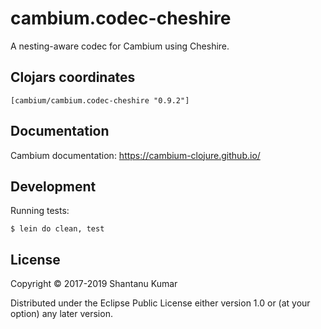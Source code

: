 # cambium.codec-cheshire

A nesting-aware codec for Cambium using Cheshire.


## Clojars coordinates

`[cambium/cambium.codec-cheshire "0.9.2"]`


## Documentation

Cambium documentation: https://cambium-clojure.github.io/


## Development

Running tests:
```shell
$ lein do clean, test
```


## License

Copyright © 2017-2019 Shantanu Kumar

Distributed under the Eclipse Public License either version 1.0 or (at
your option) any later version.
